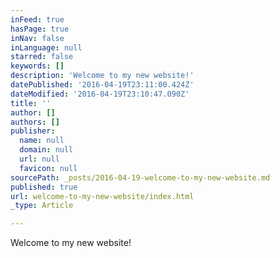 ```yaml
---
inFeed: true
hasPage: true
inNav: false
inLanguage: null
starred: false
keywords: []
description: 'Welcome to my new website!'
datePublished: '2016-04-19T23:11:00.424Z'
dateModified: '2016-04-19T23:10:47.090Z'
title: ''
author: []
authors: []
publisher:
  name: null
  domain: null
  url: null
  favicon: null
sourcePath: _posts/2016-04-19-welcome-to-my-new-website.md
published: true
url: welcome-to-my-new-website/index.html
_type: Article

---
```

Welcome to my new website!